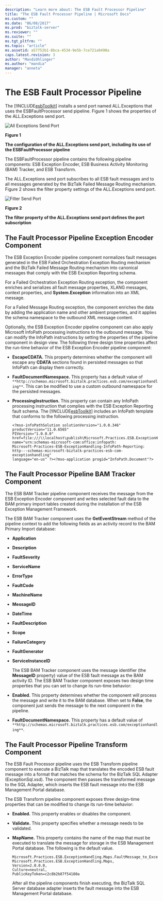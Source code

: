 ```yaml
---
description: "Learn more about: The ESB Fault Processor Pipeline"
title: "The ESB Fault Processor Pipeline | Microsoft Docs"
ms.custom: ""
ms.date: "06/08/2017"
ms.prod: "biztalk-server"
ms.reviewer: ""
ms.suite: ""
ms.tgt_pltfrm: ""
ms.topic: "article"
ms.assetid: a57752b1-8bca-4534-9e5b-7ce721a9490a
caps.latest.revision: 3
author: "MandiOhlinger"
ms.author: "mandia"
manager: "anneta"
---
```

# The ESB Fault Processor Pipeline
The [!INCLUDE[esbToolkit](../includes/esbtoolkit-md.md)] installs a send port named ALL.Exceptions that uses the ESBFaultProcessor send pipeline. Figure 1 shows the properties of the ALL.Exceptions send port.  
  
 ![All Exceptions Send Port](../esb-toolkit/media/ch4-allexceptionssendport.gif "Ch4-AllExceptionsSendPort")  
  
 **Figure 1**  
  
 **The configuration of the ALL.Exceptions send port, including its use of the ESBFaultProcessor pipeline**  
  
 The ESBFaultProcessor pipeline contains the following pipeline components: ESB Exception Encoder, ESB Business Activity Monitoring (BAM) Tracker, and ESB Transform.  
  
 The ALL.Exceptions send port subscribes to all ESB fault messages and to all messages generated by the BizTalk Failed Message Routing mechanism. Figure 2 shows the filter property settings of the ALL.Exceptions send port.  
  
 ![Filter Send Port](../esb-toolkit/media/ch4-filtersendport.gif "Ch4-FilterSendPort")  
  
 **Figure 2**  
  
 **The filter property of the ALL.Exceptions send port defines the port subscription**  
  
## The Fault Processor Pipeline Exception Encoder Component  
 The ESB Exception Encoder pipeline component normalizes fault messages generated in the ESB Failed Orchestration Exception Routing mechanism and the BizTalk Failed Message Routing mechanism into canonical messages that comply with the ESB Exception Reporting schema.  
  
 For a Failed Orchestration Exception Routing exception, the component enriches and serializes all fault message properties, XLANG messages, context properties, and **System.Exception** information into an XML message.  
  
 For a Failed Message Routing exception, the component enriches the data by adding the application name and other ambient properties, and it applies the schema namespace to the outbound XML message content.  
  
 Optionally, the ESB Exception Encoder pipeline component can also apply Microsoft InfoPath processing instructions to the outbound message. You can modify the InfoPath instructions by setting the properties of the pipeline component in design view. The following three design time properties affect the run-time behavior of the ESB Exception Encoder pipeline component:  
  
- **EscapeCDATA.** This property determines whether the component will escape any **CDATA** sections found in persisted messages so that InfoPath can display them correctly.  
  
- **FaultDocumentNamespace.** This property has a default value of `**http://schemas.microsoft.biztalk.practices.esb.com/exceptionhandling**`. This can be modified to use a custom outbound namespace for the persisted messages.  
  
- **ProcessingInstruction.** This property can contain any InfoPath processing instruction that complies with the ESB Exception Reporting fault schema. The [!INCLUDE[esbToolkit](../includes/esbtoolkit-md.md)] includes an InfoPath template that conforms to the following processing instruction.  
  
  ```  
  <?mso-infoPathSolution solutionVersion="1.0.0.346" productVersion="11.0.6565"  
  PIVersion="1.0.0.0"   
  href=file:///\\localhost\publish\Microsoft.Practices.ESB.ExceptionHandling.InfoPath.Reporting.xsn  
  name="urn:schemas-microsoft-com:office:infopath:  
  Microsoft-Practices-ESB-ExceptionHandling-InfoPath-Reporting:  
  http---schemas-microsoft-biztalk-practices-esb-com-exceptionhandling"  
  language="en-us" ?><?mso-application progid="InfoPath.Document"?>  
  ```  
  
## The Fault Processor Pipeline BAM Tracker Component  
 The ESB BAM Tracker pipeline component receives the message from the ESB Exception Encoder component and writes selected fault data to the BAM primary import tables created during the installation of the ESB Exception Management Framework.  
  
 The ESB BAM Tracker component uses the **GetEventStream** method of the pipeline context to add the following fields as an activity record to the BAM Primary Import database:  
  
- **Application**  
  
- **Description**  
  
- **FaultSeverity**  
  
- **ServiceName**  
  
- **ErrorType**  
  
- **FaultCode**  
  
- **MachineName**  
  
- **MessageID**  
  
- **DateTime**  
  
- **FaultDescription**  
  
- **Scope**  
  
- **FailureCategory**  
  
- **FaultGenerator**  
  
- **ServiceInstanceID**  
  
  The ESB BAM Tracker component uses the message identifier (the **MessageID** property) value of the ESB fault message as the BAM activity ID. The ESB BAM Tracker component exposes two design time properties that you can set to change its run-time behavior:  
  
- **Enabled.** This property determines whether the component will process the message and write it to the BAM database. When set to **False**, the component just sends the message to the next component in the pipeline.  
  
- **FaultDocumentNamespace.** This property has a default value of `**http://schemas.microsoft.biztalk.practices.esb.com/exceptionhandling**`.  
  
## The Fault Processor Pipeline Transform Component  
 The ESB Fault Processor pipeline uses the ESB Transform pipeline component to execute a BizTalk map that translates the encoded ESB fault message into a format that matches the schema for the BizTalk SQL Adapter (ExceptionSql.xsd). The component then passes the transformed message to the SQL Adapter, which inserts the ESB fault message into the ESB Management Portal database.  
  
 The ESB Transform pipeline component exposes three design-time properties that can be modified to change its run-time behavior:  
  
- **Enabled.** This property enables or disables the component.  
  
- **Validate.** This property specifies whether a message needs to be validated.  
  
- **MapName.** This property contains the name of the map that must be executed to translate the message for storage in the ESB Management Portal database. The following is the default value.  
  
  ```  
  Microsoft.Practices.ESB.ExceptionHandling.Maps.FaultMessage_to_ExceptionSql,  
  Microsoft.Practices.ESB.ExceptionHandling.Maps,  
  Version=2.0.0.0,  
  Culture=neutral,  
  PublicKeyToken=c2c8b2b87f54180a  
  ```  
  
  After all the pipeline components finish executing, the BizTalk SQL Server database adapter inserts the fault message into the ESB Management Portal database.
